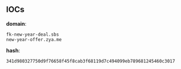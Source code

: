 
## IOCs

__domain__:

```text
fk-new-year-deal.sbs
new-year-offer.zya.me
```
__hash__:

```text
341d980327750d9f76658f45f8cab3f68119d7c494099eb789681245460c3017
```